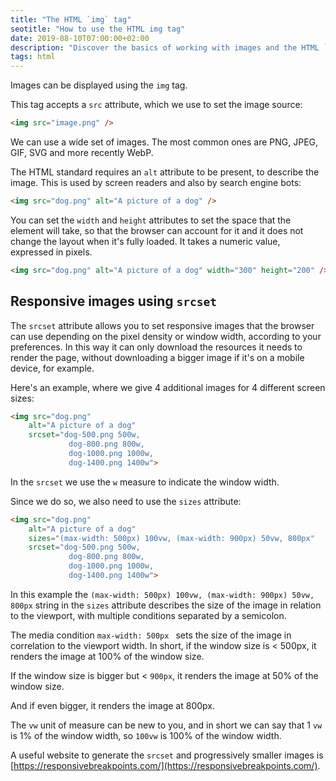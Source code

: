 ```yaml
---
title: "The HTML `img` tag"
seotitle: "How to use the HTML img tag"
date: 2019-08-10T07:00:00+02:00
description: "Discover the basics of working with images and the HTML `img` tag, and how to make them responsive"
tags: html
---
```


Images can be displayed using the `img` tag.

This tag accepts a `src` attribute, which we use to set the image source:

```html
<img src="image.png" />
```

We can use a wide set of images. The most common ones are PNG, JPEG, GIF, SVG and more recently WebP.

The HTML standard requires an `alt` attribute to be present, to describe the image. This is used by screen readers and also by search engine bots:

```html
<img src="dog.png" alt="A picture of a dog" />
```

You can set the `width` and `height` attributes to set the space that the element will take, so that the browser can account for it and it does not change the layout when it's fully loaded. It takes a numeric value, expressed in pixels.

```html
<img src="dog.png" alt="A picture of a dog" width="300" height="200" />
```

## Responsive images using `srcset`

The `srcset` attribute allows you to set responsive images that the browser can use depending on the pixel density or window width, according to your preferences. In this way it can only download the resources it needs to render the page, without downloading a bigger image if it's on a mobile device, for example.

Here's an example, where we give 4 additional images for 4 different screen sizes:

```html
<img src="dog.png"
	alt="A picture of a dog"
	srcset="dog-500.png 500w,
	  		 dog-800.png 800w,
			 dog-1000.png 1000w,
			 dog-1400.png 1400w">
```

In the `srcset` we use the `w` measure to indicate the window width.

Since we do so, we also need to use the `sizes` attribute:

```html
<img src="dog.png"
	alt="A picture of a dog"
	sizes="(max-width: 500px) 100vw, (max-width: 900px) 50vw, 800px"
	srcset="dog-500.png 500w,
	  		 dog-800.png 800w,
			 dog-1000.png 1000w,
			 dog-1400.png 1400w">
```

In this example the `(max-width: 500px) 100vw, (max-width: 900px) 50vw, 800px` string in the `sizes` attribute describes the size of the image in relation to the viewport, with multiple conditions separated by a semicolon.

The media condition `max-width: 500px ` sets the size of the image in correlation to the  viewport width. In short, if the window size is < 500px, it renders the image at 100% of the window size.

If the window size is bigger but < `900px`, it renders the image at 50% of the window size.

And if even bigger, it renders the image at 800px.

The `vw` unit of measure can be new to you, and in short we can say that 1 `vw` is 1% of the window width, so `100vw` is 100% of the window width.

A useful website to generate the `srcset` and progressively smaller images is [https://responsivebreakpoints.com/](https://responsivebreakpoints.com/).

